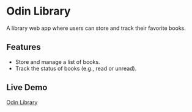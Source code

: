 # Odin Library

A library web app where users can store and track their favorite books.

## Features
- Store and manage a list of books.
- Track the status of books (e.g., read or unread).
  
## Live Demo
[Odin Library](https://bartue-dev.github.io/odin-library/)
